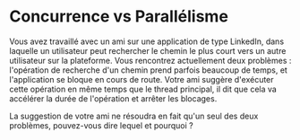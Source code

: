 # Concurrence vs Parallélisme

Vous avez travaillé avec un ami sur une application de type LinkedIn, dans laquelle un utilisateur peut rechercher le chemin le plus court vers un autre
utilisateur sur la plateforme. Vous rencontrez actuellement deux problèmes : 
l'opération de recherche d'un chemin prend parfois beaucoup de temps, et l'application
se bloque en cours de route. Votre ami suggère d'exécuter cette opération en même temps que
le thread principal, il dit que cela va accélérer la durée de l'opération et arrêter les blocages.

La suggestion de votre ami ne résoudra en fait qu'un seul des deux problèmes, pouvez-vous dire lequel et pourquoi ?
